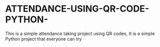 # ATTENDANCE-USING-QR-CODE-PYTHON-
This is a simple attendance taking project using QR codes, It is a simple Python project that everyone can try
